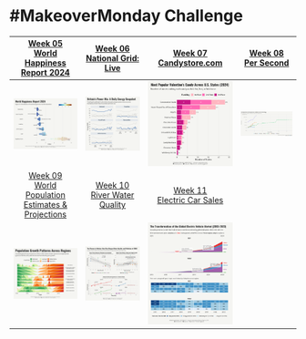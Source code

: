 # #MakeoverMonday Challenge

| [Week 05<br>World Happiness Report 2024](https://github.com/poncest/MakeoverMonday/tree/master/2025/Week_05) | [Week 06<br>National Grid: Live](https://github.com/poncest/MakeoverMonday/tree/master/2025/Week_06) | [Week 07<br> Candystore.com](https://github.com/poncest/MakeoverMonday/tree/master/2025/Week_07) | [Week 08](https://github.com/poncest/MakeoverMonday/tree/master/2025/Week_08)[<br>](https://github.com/poncest/MakeoverMonday/tree/master/2025/Week_07)[Per Second](https://github.com/poncest/MakeoverMonday/tree/master/2025/Week_08) |
|:----------------:|:----------------:|:----------------:|:----------------:|
| ![](Week_05/2025_05.png "week 05") | ![](Week_06/2025_06.png "week 06") | ![](Week_07/2025_07.png "week 07") | ![](Week_08/2025_08.gif "week 08") |
| [Week 09<br>World Population Estimates & Projections](https://github.com/poncest/MakeoverMonday/tree/master/2025/Week_09) | [Week 10<br>River Water Quality](https://github.com/poncest/MakeoverMonday/tree/master/2025/Week_10) | [Week 11<br>Electric Car Sales](https://github.com/poncest/MakeoverMonday/tree/master/2025/Week_11) |  |
| ![](Week_09/2025_09.png "week 09") | ![](Week_10/2025_10.png "week 10") | ![](Week_11/2025_11.png "week 11") |  |
